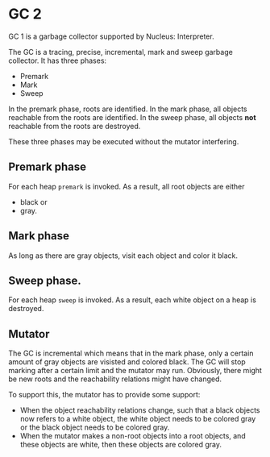 # GC 2
GC 1 is a garbage collector supported by Nucleus: Interpreter.

The GC is a tracing, precise, incremental, mark and sweep garbage collector.
It has three phases:
- Premark
- Mark
- Sweep

In the premark phase, roots are identified.
In the mark phase, all objects reachable from the roots are identified.
In the sweep phase, all objects **not** reachable from the roots are destroyed.

These three phases may be executed without the mutator interfering.

## Premark phase

For each heap `premark` is invoked.
As a result, all root objects are either
- black or
- gray.

## Mark phase
As long as there are gray objects, visit each object and color it black.

## Sweep phase.
For each heap `sweep` is invoked.
As a result, each white object on a heap is destroyed.

## Mutator
The GC is incremental which means that in the mark phase, only a certain amount of gray objects
are visisted and colored black. The GC will stop marking after a certain limit and the mutator
may run. Obviously, there might be new roots and the reachability relations might have changed.

To support this, the mutator has to provide some support:

- When the object reachability relations change, such that a black objects now refers to a white object,
  the white object needs to be colored gray or the black object needs to be colored gray.
- When the mutator makes a non-root objects into a root objects,
  and these objects are white, then these objects are colored gray.
